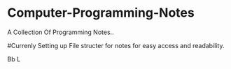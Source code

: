 # Computer-Programming-Notes
A Collection Of Programming Notes..

#Currenly Setting up File structer for notes for easy access and readability.

Bb
L
